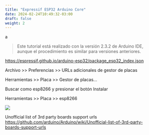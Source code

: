 ```yaml
---
title: "Expressif ESP32 Arduino Core"
date: 2024-02-24T10:49:32-03:00
draft: false
weight: 2
---
```


a
<!--more-->
> Este tutorial está realizado con la versión 2.3.2 de Arduino IDE, aunque el procedimiento es similar para versiones anteriores.

https://espressif.github.io/arduino-esp32/package_esp32_index.json

Archivo >> Preferencias >> URLs adicionales de gestor de placas

Herramientas >> Placa >> Gestor de placas...

Buscar como esp8266 y presionar el botón Instalar

Herramientas >> Placa >> esp8266


![](../img/esp32.gif)

Unofficial list of 3rd party boards support urls
https://github.com/arduino/Arduino/wiki/Unofficial-list-of-3rd-party-boards-support-urls
